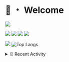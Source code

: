 # 👋 ・ Welcome
![](https://komarev.com/ghpvc/?username=Lorenzo0111)

![](https://img.shields.io/badge/Java-ED8B00?style=for-the-badge&logo=java&logoColor=white)
![](https://img.shields.io/badge/JavaScript-323330?style=for-the-badge&logo=javascript&logoColor=F7DF1E)
![](https://img.shields.io/badge/Node.js-339933?style=for-the-badge&logo=nodedotjs&logoColor=white)
![](https://img.shields.io/badge/React-20232A?style=for-the-badge&logo=react&logoColor=61DAFB)

[![](https://github-readme-stats.vercel.app/api?username=Lorenzo0111&show_icons=true&count_private=true)](https://github.com/Lorenzo0111)
![Top Langs](https://github-readme-stats.vercel.app/api/top-langs/?username=Lorenzo0111&layout=compact)

<details>
<summary>⏰ Recent Activity</summary>

<!--RECENT_ACTIVITY:start-->
1. ![issueClosed] **Issue closed:** [ZombieStriker/QualityArmory#231](https://github.com/ZombieStriker/QualityArmory/issues/231)
2. ![comment] **Commented:** [ZombieStriker/QualityArmory#231](https://github.com/ZombieStriker/QualityArmory/issues/231#issuecomment-999328551)
3. ![prMerged] **Pull request merged:** [ZombieStriker/QualityArmory#225](https://github.com/ZombieStriker/QualityArmory/pull/225)
4. ![issueClosed] **Issue closed:** [ZombieStriker/QualityArmory#227](https://github.com/ZombieStriker/QualityArmory/issues/227)
5. ![comment] **Commented:** [ZombieStriker/QualityArmory#227](https://github.com/ZombieStriker/QualityArmory/issues/227#issuecomment-995466334)
6. ![prMerged] **Pull request merged:** [Lorenzo0111/RocketPlaceholders#55](https://github.com/Lorenzo0111/RocketPlaceholders/pull/55)
7. ![comment] **Commented:** [ZombieStriker/QualityArmory#227](https://github.com/ZombieStriker/QualityArmory/issues/227#issuecomment-994566542)
8. ![comment] **Commented:** [ZombieStriker/QualityArmory#227](https://github.com/ZombieStriker/QualityArmory/issues/227#issuecomment-994335670)
9. ![comment] **Commented:** [ZombieStriker/QualityArmory#227](https://github.com/ZombieStriker/QualityArmory/issues/227#issuecomment-993918258)
10. ![comment] **Commented:** [ZombieStriker/QualityArmory#226](https://github.com/ZombieStriker/QualityArmory/issues/226#issuecomment-993862948)
<!--RECENT_ACTIVITY:end-->


<!--RECENT_ACTIVITY:last_update-->
Last Updated: Wednesday, December 22nd, 2021, 12:19:06 PM
<!--RECENT_ACTIVITY:last_update_end-->
</details>

[issueOpened]: https://cdn.jsdelivr.net/gh/Readme-Workflows/Readme-Icons@main/icons/octicons/IssueOpenedOld.svg
[issueClosed]: https://cdn.jsdelivr.net/gh/Readme-Workflows/Readme-Icons@main/icons/octicons/IssueClosedOld.svg

[prOpened]: https://cdn.jsdelivr.net/gh/Readme-Workflows/Readme-Icons@main/icons/octicons/PullRequestOpened.svg
[prClosed]: https://cdn.jsdelivr.net/gh/Readme-Workflows/Readme-Icons@main/icons/octicons/PullRequestClosed.svg
[prMerged]: https://cdn.jsdelivr.net/gh/Readme-Workflows/Readme-Icons@main/icons/octicons/PullRequestMerged.svg

[comment]: https://cdn.jsdelivr.net/gh/Readme-Workflows/Readme-Icons@main/icons/octicons/Comment.svg

[changesRequested]: https://cdn.jsdelivr.net/gh/Readme-Workflows/Readme-Icons@main/icons/octicons/RequestedChanges.svg
[approved]: https://cdn.jsdelivr.net/gh/Readme-Workflows/Readme-Icons@main/icons/octicons/ApprovedChanges.svg

[repoCreated]: https://cdn.jsdelivr.net/gh/Readme-Workflows/Readme-Icons@main/icons/octicons/Repository.svg
[release]: https://cdn.jsdelivr.net/gh/Readme-Workflows/Readme-Icons@main/icons/octicons/Release.svg
[star]: https://cdn.jsdelivr.net/gh/Readme-Workflows/Readme-Icons@main/icons/octicons/StarredRepository.svg
[wiki]: https://cdn.jsdelivr.net/gh/Readme-Workflows/Readme-Icons@main/icons/octicons/Wiki.svg
[fork]: https://cdn.jsdelivr.net/gh/Readme-Workflows/Readme-Icons@main/icons/octicons/ForkedRepository.svg
[people]: https://cdn.jsdelivr.net/gh/Readme-Workflows/Readme-Icons@main/icons/octicons/People.svg
